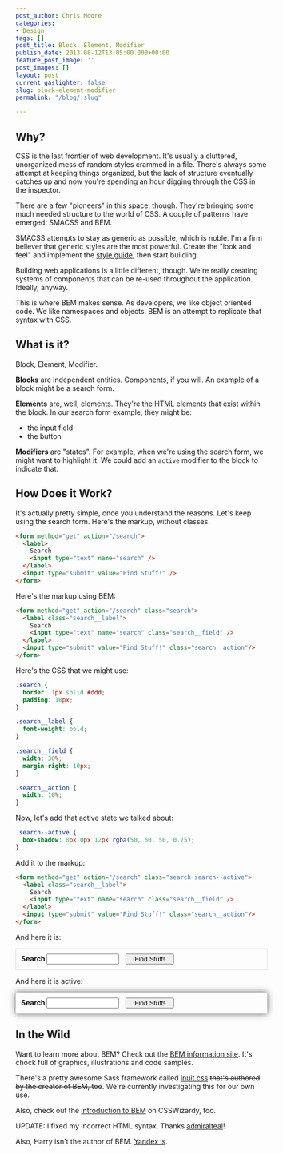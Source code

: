 ```yaml
---
post_author: Chris Moore
categories:
- Design
tags: []
post_title: Block, Element, Modifier
publish_date: 2013-08-12T13:05:00.000+00:00
feature_post_image: ''
post_images: []
layout: post
current_gaslighter: false
slug: block-element-modifier
permalink: "/blog/:slug"

---
```

## Why?

CSS is the last frontier of web development. It's usually a cluttered,
unorganized mess of random styles crammed in a file. There's always some
attempt at keeping things organized, but the lack of structure
eventually catches up and now you're spending an hour digging through
the CSS in the inspector.

There are a few "pioneers" in this space, though. They're bringing some
much needed structure to the world of CSS. A couple of patterns have
emerged: SMACSS and BEM.

SMACSS attempts to stay as generic as possible, which is noble. I'm a
firm believer that generic styles are the most powerful. Create the
"look and feel" and implement the [style guide][kristin], then start
building.

Building web applications is a little different, though. We're really
creating systems of components that can be re-used throughout
the application. Ideally, anyway.

This is where BEM makes sense. As developers, we like object oriented
code. We like namespaces and objects. BEM is an attempt to replicate
that syntax with CSS.

## What is it?

Block, Element, Modifier.

**Blocks** are independent entities. Components, if you will. An example of
a block might be a search form.

**Elements** are, well, elements. They're the HTML elements that exist
within the block. In our search form example, they might be:

* the input field
* the button

**Modifiers** are "states". For example, when we're using the search form,
we might want to highlight it. We could add an `active` modifier to the
block to indicate that.

## How Does it Work?

It's actually pretty simple, once you understand the reasons. Let's keep
using the search form. Here's the markup, without classes.

```html
<form method="get" action="/search">
  <label>
    Search
    <input type="text" name="search" />
  </label>
  <input type="submit" value="Find Stuff!" />
</form>
```

Here's the markup using BEM:

```html
<form method="get" action="/search" class="search">
  <label class="search__label">
    Search
    <input type="text" name="search" class="search__field" />
  </label>
  <input type="submit" value="Find Stuff!" class="search__action"/>
</form>
```

Here's the CSS that we might use:

```css
.search {
  border: 1px solid #ddd;
  padding: 10px;
}

.search__label {
  font-weight: bold;
}

.search__field {
  width: 30%;
  margin-right: 10px;
}

.search__action {
  width: 10%;
}
```

Now, let's add that active state we talked about:

```css
.search--active {
  box-shadow: 0px 0px 12px rgba(50, 50, 50, 0.75);
}
```

Add it to the markup:

```html
<form method="get" action="/search" class="search search--active">
  <label class="search__label">
    Search
    <input type="text" name="search" class="search__field" />
  </label>
  <input type="submit" value="Find Stuff!" class="search__action"/>
</form>
```

And here it is:

<style type="text/css">
  .search {
    border: 1px solid #ddd;
    padding: 10px;
  }

  .search__label {
    font-weight: bold;
  }

  .search__field {
    width: 30%;
    margin-right: 10px;
  }

  .search__action {
    width: 20%;
  }

  .search--active {
    box-shadow: 0px 0px 12px rgba(50, 50, 50, 0.75);
  }
</style>

<form method="get" action="/search" class="search">
  <label class="search__label">
    Search
    <input type="text" name="search" class="search__field" />
  </label>
  <input type="submit" value="Find Stuff!" class="search__action"/>
</form>

And here it is active:

<form method="get" action="/search" class="search search--active">
  <label class="search__label">
    Search
    <input type="text" name="search" class="search__field" />
  </label>
  <input type="submit" value="Find Stuff!" class="search__action"/>
</form>

## In the Wild

Want to learn more about BEM? Check out the [BEM information site][BEM]. It's
chock full of graphics, illustrations and code samples.

There's a pretty awesome Sass framework called [inuit.css][inuit] <del>that's authored
by the creator of BEM, too</del>. We're currently investigating this for our
own use.

Also, check out the [introduction to BEM][intro] on CSSWizardy, too.

[kristin]: http://gaslight.co/blog/style-guides-or-how-i-learned-to-stop-worrying-and-love-the-grid
[BEM]: http://bem.info
[inuit]: http://inuitcss.com/
[intro]: http://csswizardry.com/2013/01/mindbemding-getting-your-head-round-bem-syntax/

UPDATE: I fixed my incorrect HTML syntax. Thanks [admiralteal](http://www.reddit.com/r/css/comments/1k7emq/is_bem_the_perfect_structure_for_css/cbm54z0)!

Also, Harry isn't the author of BEM. [Yandex is](http://bem.info/method/history/).
